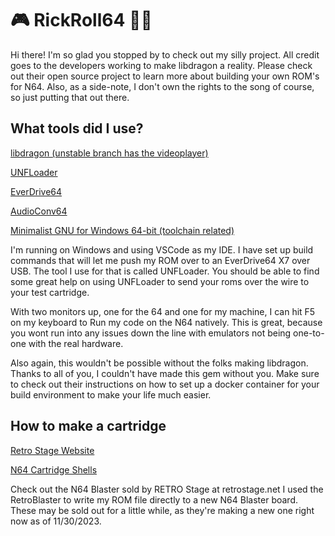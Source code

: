 # 🎮 RickRoll64 🕺🏻

Hi there! I'm so glad you stopped by to check out my silly project.
All credit goes to the developers working to make libdragon a reality.
Please check out their open source project to learn more about building
your own ROM's for N64. Also, as a side-note, I don't own the rights
to the song of course, so just putting that out there.

## What tools did I use?

[libdragon (unstable branch has the videoplayer)](https://github.com/DragonMinded/libdragon)

[UNFLoader](https://github.com/buu342/N64-UNFLoader)

[EverDrive64](https://krikzz.com/our-products/cartridges/ed64x7.html)

[AudioConv64](https://n64squid.com/homebrew/libdragon/dfs/audioconv64/)

[Minimalist GNU for Windows 64-bit (toolchain related)](https://www.mingw-w64.org/)

I'm running on Windows and using VSCode as my IDE. I have set up build
commands that will let me push my ROM over to an EverDrive64 X7 over
USB. The tool I use for that is called UNFLoader. You should be able
to find some great help on using UNFLoader to send your roms over the
wire to your test cartridge.

With two monitors up, one for the 64 and one for my machine, I can hit
F5 on my keyboard to Run my code on the N64 natively. This is great,
because you wont run into any issues down the line with emulators not
being one-to-one with the real hardware.

Also again, this wouldn't be possible without the folks making libdragon.
Thanks to all of you, I couldn't have made this gem without you. Make
sure to check out their instructions on how to set up a docker container
for your build environment to make your life much easier.

## How to make a cartridge

[Retro Stage Website](https://retrostage.net/?product=n64-blaster-2-0)

[N64 Cartridge Shells](https://retrostage.net/?product=n64-cart-shell)

Check out the N64 Blaster sold by RETRO Stage at retrostage.net
I used the RetroBlaster to write my ROM file directly to a new
N64 Blaster board. These may be sold out for a little while, as
they're making a new one right now as of 11/30/2023.
